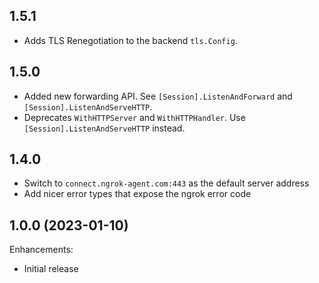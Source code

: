 ## 1.5.1

- Adds TLS Renegotiation to the backend `tls.Config`.

## 1.5.0

- Added new forwarding API. See `[Session].ListenAndForward` and `[Session].ListenAndServeHTTP`. 
- Deprecates `WithHTTPServer` and `WithHTTPHandler`. Use `[Session].ListenAndServeHTTP` instead.

## 1.4.0

- Switch to `connect.ngrok-agent.com:443` as the default server address
- Add nicer error types that expose the ngrok error code

## 1.0.0 (2023-01-10)

Enhancements:
* Initial release
